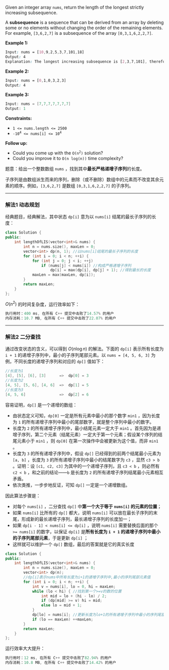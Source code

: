 <p>Given an integer array <code>nums</code>, return the length of the longest strictly increasing subsequence.</p>

<p>A <strong>subsequence</strong> is a sequence that can be derived from an array by deleting some or no elements without changing the order of the remaining elements. For example, <code>[3,6,2,7]</code> is a subsequence of the array <code>[0,3,1,6,2,2,7]</code>.</p>

 
<p><strong>Example 1:</strong></p>

```css
Input: nums = [10,9,2,5,3,7,101,18]
Output: 4
Explanation: The longest increasing subsequence is [2,3,7,101], therefore the length is 4.
```

<p><strong>Example 2:</strong></p>

```css
Input: nums = [0,1,0,3,2,3]
Output: 4 
```

<p><strong>Example 3:</strong></p>
 

```cpp
Input: nums = [7,7,7,7,7,7,7]
Output: 1
```

<p><strong>Constraints:</strong></p>

<ul>
	<li><code>1 &lt;= nums.length &lt;= 2500</code></li>
	<li><code>-10<sup>4</sup> &lt;= nums[i] &lt;= 10<sup>4</sup></code></li>
</ul> 
 
<p><b>Follow up:</b></p>

<ul>
	<li>Could you come up with the <code>O(n<sup>2</sup>)</code> solution?</li>
	<li>Could you improve it to <code>O(n log(n))</code> time complexity?</li>
</ul> 

题意：给出一个整数数组 `nums` ，找到其中**最长严格递增子序列**的长度。

子序列是由数组派生而来的序列，删除（或不删除）数组中的元素而不改变其余元素的顺序。例如，`[3,6,2,7]` 是数组 `[0,3,1,6,2,2,7]` 的子序列。
 
---
### 解法1 动态规划
经典题目，经典解法，其中状态 `dp[i]` 意为以 `nums[i]` 结尾的最长子序列的长度：
```cpp
class Solution {
public:
    int lengthOfLIS(vector<int>& nums) {
        int n = nums.size(), maxLen = 0;
        vector<int> dp(n, 1); //以nums[i]结尾的最长子序列的长度
        for (int i = 0; i < n; ++i) {
            for (int j = 0; j < i; ++j)
                if (nums[j] < nums[i]) //构成严格递增子序列
                    dp[i] = max(dp[i], dp[j] + 1); //得到最长的长度
            maxLen = max(maxLen, dp[i]);
        }
        return maxLen;
    }
};
```
$O(n^2)$ 的时间复杂度，运行效率如下：
```cpp
执行用时：400 ms, 在所有 C++ 提交中击败了14.57% 的用户
内存消耗：10.7 MB, 在所有 C++ 提交中击败了22.07% 的用户
```

---
### 解法2 二分查找
通过改变状态的含义，可以得到 $O(n\log n)$ 的解法。下面的 `dp[i]` 表示所有长度为 `i + 1` 的递增子序列中，最小的子序列尾部元素。以 `nums = [4, 5, 6, 3]` 为例，不同长度的递增子序列和对应的 `dp[]` 值如下：
```cpp
//长度为1
[4], [5], [6], [3]      =>  dp[0] = 3
//长度为2
[4, 5], [5, 6], [4, 6]  =>  dp[1] = 5
//长度为3
[4, 5, 6]               =>  dp[2] = 6
```
容易证明，`dp[]` 是一个递增的数组：
-  由状态定义可知，`dp[0]` 一定是所有元素中最小的那个数字 `min1` ，因为长度为 `1` 的所有递增子序列中最小的尾部数字，就是整个序列中最小的数字。
- 长度为 `2` 的所有递增子序列中，最小结尾元素一定大于 `min1` 。首先因为是递增子序列，第二个元素（结尾元素）一定大于第一个元素；假设某个序列的结尾元素小于 `min1` ，则 `dp[0]` 在第一次操作中会被更新为这个值，而非 `min1` 。
- 长度为 `3` 的所有递增子序列中，假设 `dp[]` 已经得到的前两个结尾最小元素为 `[a, b]` ，长度为 `3` 的所有递增子序列中最小的结尾数字为 `c3` ，显然 `c3 > b` 。证明：设 `[c1, c2, c3]` 为其中的一个递增子序列，且 `c3 < b` ，则必然有 `c2 < b` ，和之前的结论——`b` 是长度为 `2` 的所有递增子序列结尾最小元素相互矛盾。
- 依次类推，一步步地反证，可知 `dp[]` 一定是一个递增数组。

因此算法步骤是：
- 对每个 `nums[i]` ，二分查找 `dp[]` 中**第一个大于等于 `nums[i]` 的元素的位置**；
- 如果 `nums[i]` 比所有的 `dp[]` 都大，说明 `nums[i]` 可以放在最长子序列的末尾，形成新的最长递增子序列，最长递增子序列的长度加一；
- 如果 `dp[i - 1] < nums[i] <= dp[i]` ，说明 `nums[i]` 需要替换后面的那个 `>= nums[i]` 的数字，以保证 `dp[i]` 是**所有长度为 `i + 1` 的递增子序列中最小的子序列尾部元素**，于是更新 `dp[i]` ；
- 这样就可以维护一个 `dp[]` 数组，最后的答案就是它的真实长度

```cpp
class Solution {
public:
    int lengthOfLIS(vector<int>& nums) {
        int n = nums.size(), maxLen = 0;
        vector<int> dp(n);
        //dp[i]表示nums中所有长度为i+1的递增子序列中,最小的序列尾部元素值
        for (int i = 0; i < n; ++i) {
            int v = nums[i], lo = 0, hi = maxLen;
            while (lo < hi) { //找到第一个>=v的数的位置
                int mid = lo + (hi - lo) / 2;
                if (dp[mid] >= v) hi = mid;
                else lo = mid + 1;
            }
            dp[lo] = nums[i]; //更新长度为lo+1的所有递增子序列中最小的序列尾部元素值
            if (lo == maxLen) ++maxLen;
        }
        return maxLen;
    }
};
```
运行效率大大提升：
```cpp
执行用时：12 ms, 在所有 C++ 提交中击败了82.94% 的用户
内存消耗：10.8 MB, 在所有 C++ 提交中击败了14.42% 的用户
```
